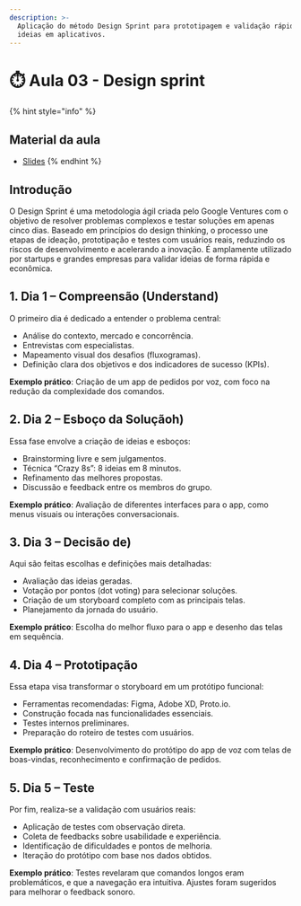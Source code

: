 ```yaml
---
description: >-
  Aplicação do método Design Sprint para prototipagem e validação rápida de
  ideias em aplicativos.
---
```


# ⏱️ Aula 03 - Design sprint

{% hint style="info" %}
## Material da aula

* [Slides](slides/Aula03%20-%20Design%20Sprint.pdf)
{% endhint %}

## **Introdução**

O Design Sprint é uma metodologia ágil criada pelo Google Ventures com o objetivo de resolver problemas complexos e testar soluções em apenas cinco dias. Baseado em princípios do design thinking, o processo une etapas de ideação, prototipação e testes com usuários reais, reduzindo os riscos de desenvolvimento e acelerando a inovação. É amplamente utilizado por startups e grandes empresas para validar ideias de forma rápida e econômica.

## **1. Dia 1 – Compreensão (Understand)**

O primeiro dia é dedicado a entender o problema central:

* Análise do contexto, mercado e concorrência.
* Entrevistas com especialistas.
* Mapeamento visual dos desafios (fluxogramas).
* Definição clara dos objetivos e dos indicadores de sucesso (KPIs).

**Exemplo prático**: Criação de um app de pedidos por voz, com foco na redução da complexidade dos comandos.

## **2. Dia 2 – Esboço da Soluçãoh)**

Essa fase envolve a criação de ideias e esboços:

* Brainstorming livre e sem julgamentos.
* Técnica “Crazy 8s”: 8 ideias em 8 minutos.
* Refinamento das melhores propostas.
* Discussão e feedback entre os membros do grupo.

**Exemplo prático**: Avaliação de diferentes interfaces para o app, como menus visuais ou interações conversacionais.

## **3. Dia 3 – Decisão de)**

Aqui são feitas escolhas e definições mais detalhadas:

* Avaliação das ideias geradas.
* Votação por pontos (dot voting) para selecionar soluções.
* Criação de um storyboard completo com as principais telas.
* Planejamento da jornada do usuário.

**Exemplo prático**: Escolha do melhor fluxo para o app e desenho das telas em sequência.

## **4. Dia 4 – Prototipação**

Essa etapa visa transformar o storyboard em um protótipo funcional:

* Ferramentas recomendadas: Figma, Adobe XD, Proto.io.
* Construção focada nas funcionalidades essenciais.
* Testes internos preliminares.
* Preparação do roteiro de testes com usuários.

**Exemplo prático**: Desenvolvimento do protótipo do app de voz com telas de boas-vindas, reconhecimento e confirmação de pedidos.

## **5. Dia 5 – Teste**

Por fim, realiza-se a validação com usuários reais:

* Aplicação de testes com observação direta.
* Coleta de feedbacks sobre usabilidade e experiência.
* Identificação de dificuldades e pontos de melhoria.
* Iteração do protótipo com base nos dados obtidos.

**Exemplo prático**: Testes revelaram que comandos longos eram problemáticos, e que a navegação era intuitiva. Ajustes foram sugeridos para melhorar o feedback sonoro.
